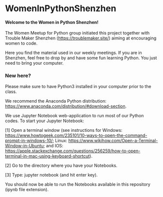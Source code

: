 # WomenInPythonShenzhen
#### Welcome to the Women in Python Shenzhen! 

The Women Meetup for Python group initiated this project together
with Trouble Maker Shenzhen (https://troublemaker.site/) aiming at encouraging women to code.

Here you find the material used in our weekly meetings. If you are in Shenzhen, feel free to drop by and have some fun learning Python. You just need to bring your computer.

### New here?

Please make sure to have Python3 installed in your computer prior to the class.

We recommend the Anaconda Python distribution: https://www.anaconda.com/distribution/#download-section. 

We use Jupyter Notebook web-application to run most of our Python codes. To start your Jupyter Notebook:

[1] Open a terminal window (see instructions for Windows: https://www.howtogeek.com/235101/10-ways-to-open-the-command-prompt-in-windows-10/; Linux: https://www.wikihow.com/Open-a-Terminal-Window-in-Ubuntu; and IOS: https://apple.stackexchange.com/questions/256259/how-to-open-terminal-in-mac-using-keyboard-shortcut).

[2] Go to the directory where you have your Notebooks.

[3] Type: jupyter notebook (and hit enter key).

You should now be able to run the Notebooks available in this repository (ipynb file extension).
